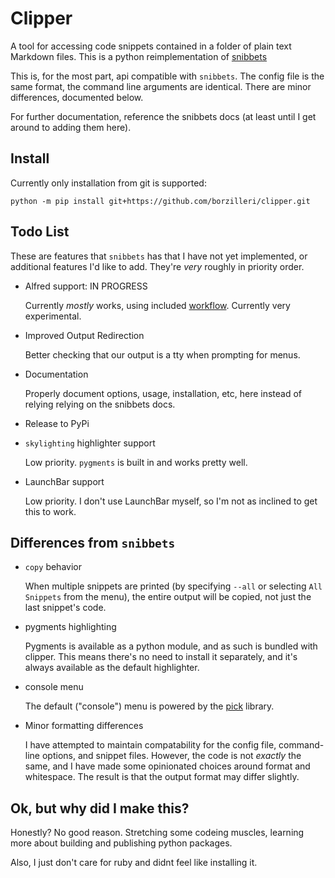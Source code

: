 # Clipper

A tool for accessing code snippets contained in a folder of plain text Markdown files.
This is a python reimplementation of [snibbets](https://github.com/ttscoff/snibbets)

This is, for the most part, api compatible with `snibbets`. The config file is the same format, the command line arguments are identical. There are minor differences, documented below.

For further documentation, reference the snibbets docs (at least until I get around to adding them here).

## Install

Currently only installation from git is supported:

    python -m pip install git+https://github.com/borzilleri/clipper.git

## Todo List

These are features that `snibbets` has that I have not yet implemented, or 
additional features I'd like to add. They're _very_ roughly in priority order.

* Alfred support: IN PROGRESS

  Currently _mostly_ works, using included [workflow](./Clipper.alfredworkflow). Currently very experimental.

* Improved Output Redirection

  Better checking that our output is a tty when prompting for menus.

* Documentation

  Properly document options, usage, installation, etc, here instead of relying
  relying on the snibbets docs.

* Release to PyPi

* `skylighting` highlighter support

  Low priority. `pygments` is built in and works pretty well.

* LaunchBar support
  
  Low priority. I don't use LaunchBar myself, so I'm not as inclined to get this to work.

## Differences from `snibbets`

* `copy` behavior

  When multiple snippets are printed (by specifying `--all` or selecting `All Snippets` from the menu), the entire output will be copied, not just the last snippet's code.

* pygments highlighting

  Pygments is available as a python module, and as such is bundled with clipper. 
  This means there's no need to install it separately, and it's always available as
  the default highlighter.

* console menu

  The default ("console") menu is powered by the [pick](https://github.com/wong2/pick) library.

* Minor formatting differences

  I have attempted to maintain compatability for the config file, command-line options, and snippet files. However, the code is not _exactly_ the same, and I have made some opinionated choices around format and whitespace. The result is that the output format may differ slightly.

## Ok, but why did I make this?

Honestly? No good reason. Stretching some codeing muscles, learning more about
building and publishing python packages.

Also, I just don't care for ruby and didnt feel like installing it.
